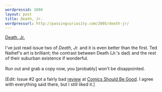 ```yaml
--- 
wordpressid: 1604
layout: post
title: Death, Jr.
wordpressurl: http://passingcuriosity.com/2005/death-jr/
---
```

<a href="http://deathjr.com/comic.html">Death, Jr.</a><br /><br />I've just read issue two of <span style="font-style: italic;">Death, Jr.</span> and it is even better than the first. Ted Naihef's art is brilliant; the contrast between Death (Jr.'s dad) and the rest of their suburban existence if wonderful.<br /><br />Run out and grab a copy now, you [probably] won't be disappointed.<br /><br />[Edit: Issue #2 got a fairly bad <a href="http://goodcomics.blogspot.com/2005/06/three-615-books-that-i-read-so-that.html">review</a> at <a href="http://goodcomics.blogspot.com/">Comics Should Be Good</a>. I agree with everything said there, but I still liked it.]
